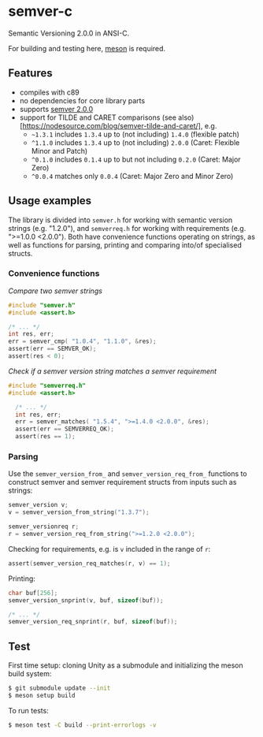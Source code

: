 # semver-c
Semantic Versioning 2.0.0 in ANSI-C.

For building and testing here, [meson](https://mesonbuild.com/index.html) is required.

## Features

* compiles with c89
* no dependencies for core library parts
* supports [semver 2.0.0](https://semver.org/spec/v2.0.0.html)
* support for TILDE and CARET comparisons (see also)[https://nodesource.com/blog/semver-tilde-and-caret/], e.g.
  * `~1.3.1` includes `1.3.4` up to (not including) `1.4.0` (flexible patch)
  * `^1.1.0` includes `1.3.4` up to (not including) `2.0.0` (Caret: Flexible Minor and Patch)
  * `^0.1.0` includes `0.1.4` up to but not including `0.2.0` (Caret: Major Zero)
  * `^0.0.4` matches only `0.0.4` (Caret: Major Zero and Minor Zero)

## Usage examples

The library is divided into `semver.h` for working with semantic version strings (e.g. "1.2.0"),
and `semverreq.h` for working with requirements (e.g. ">=1.0.0 <2.0.0"). Both have convenience functions
operating on strings, as well as functions for parsing, printing and comparing into/of specialised structs.

### Convenience functions

*Compare two semver strings*

```c
#include "semver.h"
#include <assert.h>

/* ... */
int res, err;
err = semver_cmp( "1.0.4", "1.1.0", &res);
assert(err == SEMVER_OK);
assert(res < 0);
```

*Check if a semver version string matches a semver requirement*

```c
#include "semverreq.h"
#include <assert.h>

  /* ... */
  int res, err;
  err = semver_matches( "1.5.4", ">=1.4.0 <2.0.0", &res);
  assert(err == SEMVERREQ_OK);
  assert(res == 1);
```

### Parsing

Use the `semver_version_from_` and `semver_version_req_from_` functions to construct semver and semver requirement structs
from inputs such as strings:

```c
semver_version v;
v = semver_version_from_string("1.3.7");

semver_versionreq r;
r = semver_version_req_from_string(">=1.2.0 <2.0.0");
```

Checking for requirements, e.g. is `v` included in the range of `r`:

```c
assert(semver_version_req_matches(r, v) == 1);
```

Printing:

```c
char buf[256];
semver_version_snprint(v, buf, sizeof(buf));

/* ... */
semver_version_req_snprint(r, buf, sizeof(buf));
```

## Test

First time setup: cloning Unity as a submodule and initializing the meson build system:

```bash
$ git submodule update --init
$ meson setup build
```

To run tests:

```bash
$ meson test -C build --print-errorlogs -v
```

